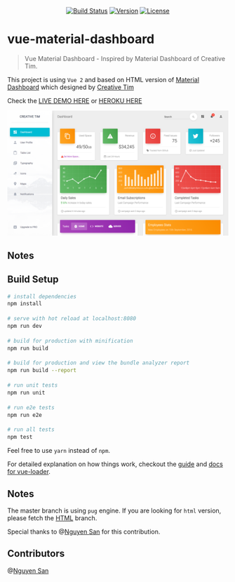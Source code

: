 <p align='center'>
<a href="https://circleci.com/gh/lucduong/vue-material-dashboard"><img src="https://circleci.com/gh/lucduong/vue-material-dashboard.svg?style=svg" alt="Build Status"></a>
<a href="/CHANGELOG.md"><img src="https://img.shields.io/badge/version-1.0.0-blue.svg" alt="Version"></a>
<a href="/LICENCSE"><img src="https://img.shields.io/badge/license-MIT-blue.svg" alt="License"></a>
</p>

# vue-material-dashboard

> Vue Material Dashboard - Inspired by Material Dashboard of Creative Tim.

This project is using `Vue 2` and based on HTML version of [Material Dashboard](https://www.creative-tim.com/product/material-dashboard) which designed by [Creative Tim](https://www.creative-tim.com/)

Check the [LIVE DEMO HERE](http://vue-material-dashboard.ltv.vn/) or [HEROKU HERE](https://vue-material-dashboard.herokuapp.com/)

<p align='center'>
<img src="/static/vue-material-dashboard-1.png" alt="Screenshot">
</p>

## Notes

## Build Setup

``` bash
# install dependencies
npm install

# serve with hot reload at localhost:8080
npm run dev

# build for production with minification
npm run build

# build for production and view the bundle analyzer report
npm run build --report

# run unit tests
npm run unit

# run e2e tests
npm run e2e

# run all tests
npm test
```

Feel free to use `yarn` instead of `npm`.

For detailed explanation on how things work, checkout the [guide](http://vuejs-templates.github.io/webpack/) and [docs for vue-loader](http://vuejs.github.io/vue-loader).

## Notes
The master branch is using `pug` engine. If you are looking for `html` version, please fetch the [HTML](https://github.com/lucduong/vue-material-dashboard/tree/html) branch.

Special thanks to @[Nguyen San](https://github.com/sandangel) for this contribution.

## Contributors
@[Nguyen San](https://github.com/sandangel)


